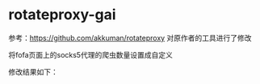 # rotateproxy-gai

参考：https://github.com/akkuman/rotateproxy  对原作者的工具进行了修改

将fofa页面上的socks5代理的爬虫数量设置成自定义

修改结果如下：





